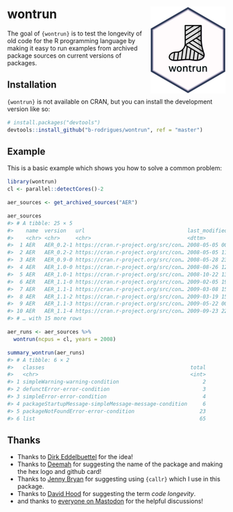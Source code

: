 
<!-- README.md is generated from README.Rmd. Please edit that file -->

# wontrun <img src="man/figures/logo.png" align="right" class="logo"/>

<!-- badges: start -->
<!-- badges: end -->

The goal of `{wontrun}` is to test the longevity of old code for the R
programming language by making it easy to run examples from archived
package sources on current versions of packages.

## Installation

`{wontrun}` is not available on CRAN, but you can install the
development version like so:

``` r
# install.packages("devtools")
devtools::install_github("b-rodrigues/wontrun", ref = "master")
```

## Example

This is a basic example which shows you how to solve a common problem:

``` r
library(wontrun)
cl <- parallel::detectCores()-2
```

``` r
aer_sources <- get_archived_sources("AER")
```

``` r
aer_sources
#> # A tibble: 25 × 5
#>    name  version   url                                 last_modified       size 
#>    <chr> <chr>     <chr>                               <dttm>              <chr>
#>  1 AER   AER_0.2-1 https://cran.r-project.org/src/con… 2008-05-05 00:22:00 2.4M 
#>  2 AER   AER_0.2-2 https://cran.r-project.org/src/con… 2008-05-05 11:43:00 2.4M 
#>  3 AER   AER_0.9-0 https://cran.r-project.org/src/con… 2008-05-28 23:21:00 2.4M 
#>  4 AER   AER_1.0-0 https://cran.r-project.org/src/con… 2008-08-26 12:53:00 2.6M 
#>  5 AER   AER_1.0-1 https://cran.r-project.org/src/con… 2008-10-22 13:15:00 2.6M 
#>  6 AER   AER_1.1-0 https://cran.r-project.org/src/con… 2009-02-05 19:44:00 2.6M 
#>  7 AER   AER_1.1-1 https://cran.r-project.org/src/con… 2009-03-08 15:32:00 2.6M 
#>  8 AER   AER_1.1-2 https://cran.r-project.org/src/con… 2009-03-19 15:59:00 2.6M 
#>  9 AER   AER_1.1-3 https://cran.r-project.org/src/con… 2009-05-22 00:31:00 2.6M 
#> 10 AER   AER_1.1-4 https://cran.r-project.org/src/con… 2009-09-23 22:49:00 2.7M 
#> # … with 15 more rows
```

``` r
aer_runs <- aer_sources %>%
  wontrun(ncpus = cl, years = 2008)
```

``` r
summary_wontrun(aer_runs)
#> # A tibble: 6 × 2
#>   classes                                               total
#>   <chr>                                                 <int>
#> 1 simpleWarning-warning-condition                           2
#> 2 defunctError-error-condition                              3
#> 3 simpleError-error-condition                               4
#> 4 packageStartupMessage-simpleMessage-message-condition     6
#> 5 packageNotFoundError-error-condition                     23
#> 6 list                                                     65
```

## Thanks

- Thanks to [Dirk
  Eddelbuettel](https://twitter.com/eddelbuettel/status/1588149491772923907?s=20&t=aRcs1VTwn1861biBikjdiA)
  for the idea!
- Thanks to
  [Deemah](https://fediscience.org/@dmi3kno/109296599193965025) for
  suggesting the name of the package and making the hex logo and github card!
- Thanks to [Jenny
  Bryan](https://twitter.com/JennyBryan/status/1590788394405498880?s=20&t=aRcs1VTwn1861biBikjdiA)
  for suggesting using `{callr}` which I use in this package.
- Thanks to [David
  Hood](https://mastodon.nz/@thoughtfulnz/109330296529120658) for
  suggesting the term *code longevity*.
- and thanks to [everyone on
  Mastodon](https://fosstodon.org/@brodriguesco/109330164860035432) for
  the helpful discussions!
